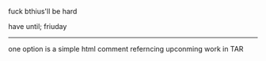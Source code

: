 fuck bthius'll be hard

have until; friuday

---

one option is a simple html comment referncing upconming work in TAR